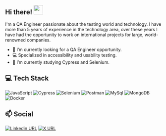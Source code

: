 
<h2 align="left">
   Hi there! <img src="https://media.giphy.com/media/hvRJCLFzcasrR4ia7z/giphy.gif" width="30px">
</h2>

<p align="left">
  I'm a QA Engineer passionate about the testing world and technology. I have more than 5 years of experience in the technology area, over these years I have had the opportunity to work on international projects for large, world-renowned companies.

   - 🔭 I’m currently looking for a QA Engineer opportunity.
   - 💻 Specialized in accessibility and usability testing.
   - 🌱 I’m currently studying Cypress and Selenium.
</p>



<h2 align="left">
  💻 Tech Stack
</h2>

<p align="left">
   
   ![JavaScript](https://img.shields.io/badge/JavaScript-323330?style=for-the-badge&logo=javascript&logoColor=F7DF1E) ![Cypress](https://img.shields.io/badge/Cypress-17202C?style=for-the-badge&logo=cypress&logoColor=white) ![Selenium](https://img.shields.io/badge/Selenium-43B02A?style=for-the-badge&logo=Selenium&logoColor=white) ![Postman](https://img.shields.io/badge/Postman-FF6C37?style=for-the-badge&logo=Postman&logoColor=white) ![MySql](https://img.shields.io/badge/MySQL-005C84?style=for-the-badge&logo=mysql&logoColor=white) ![MongoDB](https://img.shields.io/badge/MongoDB-4EA94B?style=for-the-badge&logo=mongodb&logoColor=white) ![Docker](https://img.shields.io/badge/Docker-2CA5E0?style=for-the-badge&logo=docker&logoColor=white) 
</p>

  
<h2 align="left">
  📫 Social 
</h2>

[![Linkedin URL](https://img.shields.io/badge/LinkedIn-0077B5?style=for-the-badge&logo=linkedin&logoColor=white)](https://www.linkedin.com/in/izzysalles/) [![X URL](https://img.shields.io/badge/X-000000?style=for-the-badge&logo=x&logoColor=white)](https://x.com/instanceofBe)





